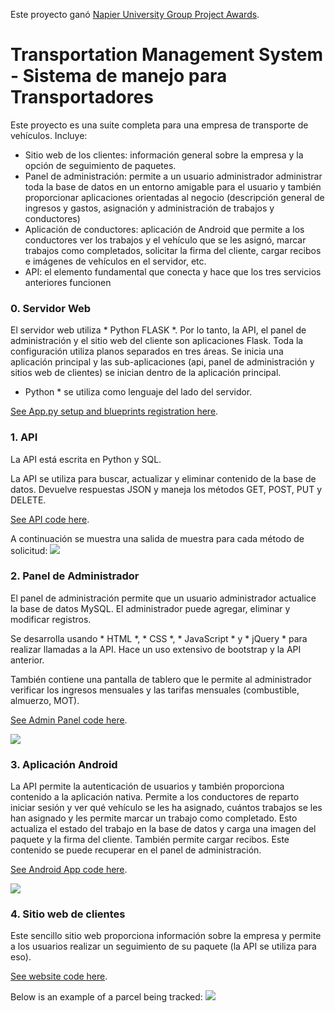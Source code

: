 Este proyecto ganó [Napier University Group Project Awards](https://www.napier.ac.uk/about-us/our-schools/school-of-computing/student-stories/computershare-awards-2020).

# Transportation Management System - Sistema de manejo para Transportadores

Este proyecto es una suite completa para una empresa de transporte de vehículos. Incluye:

 - Sitio web de los clientes: información general sobre la empresa y la opción de seguimiento de paquetes.
 - Panel de administración: permite a un usuario administrador administrar toda la base de datos en un entorno amigable para el usuario y también proporcionar aplicaciones   orientadas al negocio (descripción general de ingresos y gastos, asignación y administración de trabajos y conductores)
 - Aplicación de conductores: aplicación de Android que permite a los conductores ver los trabajos y el vehículo que se les asignó, marcar trabajos como completados, solicitar la firma del cliente, cargar recibos e imágenes de vehículos en el servidor, etc.
 - API: el elemento fundamental que conecta y hace que los tres servicios anteriores funcionen


### 0. Servidor Web

El servidor web utiliza * Python FLASK *. Por lo tanto, la API, el panel de administración y el sitio web del cliente son aplicaciones Flask.
Toda la configuración utiliza planos separados en tres áreas. Se inicia una aplicación principal y las sub-aplicaciones (api, panel de administración y sitios web de clientes) se inician dentro de la aplicación principal.
* Python * se utiliza como lenguaje del lado del servidor.


[See App.py setup and blueprints registration here](https://github.com/musevarg/Transportation-Management-System/blob/master/API-and-Admin-Panel/App/App/App.py).

### 1. API

La API está escrita en Python y SQL.

La API se utiliza para buscar, actualizar y eliminar contenido de la base de datos. Devuelve respuestas JSON y maneja los métodos GET, POST, PUT y DELETE.


[See API code here](https://github.com/musevarg/Transportation-Management-System/blob/master/API-and-Admin-Panel/App/App/API/RestAPI.py).

A continuación se muestra una salida de muestra para cada método de solicitud:
![](https://raw.githubusercontent.com/musevarg/Transportation-Management-System/master/pic1.png)

### 2. Panel de Administrador

El panel de administración permite que un usuario administrador actualice la base de datos MySQL. El administrador puede agregar, eliminar y modificar registros.

Se desarrolla usando * HTML *, * CSS *, * JavaScript * y * jQuery * para realizar llamadas a la API. Hace un uso extensivo de bootstrap y la API anterior.

También contiene una pantalla de tablero que le permite al administrador verificar los ingresos mensuales y las tarifas mensuales (combustible, almuerzo, MOT).


[See Admin Panel code here](https://github.com/musevarg/Transportation-Management-System/tree/master/API-and-Admin-Panel/App/App/AdminPanel).

![](https://raw.githubusercontent.com/musevarg/Transportation-Management-System/master/pic2.png)

### 3. Aplicación Android

La API permite la autenticación de usuarios y también proporciona contenido a la aplicación nativa. Permite a los conductores de reparto iniciar sesión y ver qué vehículo se les ha asignado, cuántos trabajos se les han asignado y les permite marcar un trabajo como completado. Esto actualiza el estado del trabajo en la base de datos y carga una imagen del paquete y la firma del cliente. También permite cargar recibos. Este contenido se puede recuperar en el panel de administración.

[See Android App code here](https://github.com/musevarg/Transportation-Management-System/tree/master/Drivers-Android-App/app/src/main).

![](https://raw.githubusercontent.com/musevarg/Transportation-Management-System/master/pic3.png)

### 4. Sitio web de clientes

Este sencillo sitio web proporciona información sobre la empresa y permite a los usuarios realizar un seguimiento de su paquete (la API se utiliza para eso).

[See website code here](https://github.com/musevarg/Transportation-Management-System/tree/master/API-and-Admin-Panel/App/App/Website).

Below is an example of a parcel being tracked:
![](https://raw.githubusercontent.com/musevarg/Transportation-Management-System/master/pic4.png)
